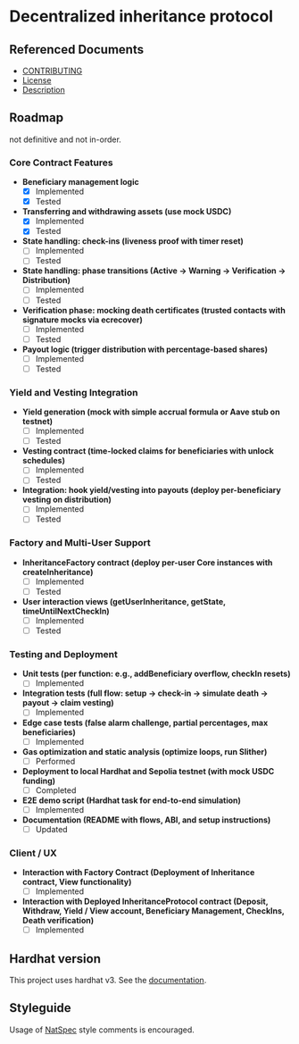 # Decentralized inheritance protocol

## Referenced Documents

* [CONTRIBUTING](CONTRIBUTING.md)
* [License](LICENSE.md)
* [Description](description.txt)

## Roadmap

not definitive and not in-order.  


### Core Contract Features
- **Beneficiary management logic**
    - [x] Implemented
    - [x] Tested
- **Transferring and withdrawing assets (use mock USDC)**
    - [x] Implemented
    - [x] Tested
- **State handling: check-ins (liveness proof with timer reset)**
    - [ ] Implemented
    - [ ] Tested
- **State handling: phase transitions (Active → Warning → Verification → Distribution)**
    - [ ] Implemented
    - [ ] Tested
- **Verification phase: mocking death certificates (trusted contacts with signature mocks via ecrecover)**
    - [ ] Implemented
    - [ ] Tested
- **Payout logic (trigger distribution with percentage-based shares)**
    - [ ] Implemented
    - [ ] Tested

### Yield and Vesting Integration
- **Yield generation (mock with simple accrual formula or Aave stub on testnet)**
    - [ ] Implemented
    - [ ] Tested
- **Vesting contract (time-locked claims for beneficiaries with unlock schedules)**
    - [ ] Implemented
    - [ ] Tested
- **Integration: hook yield/vesting into payouts (deploy per-beneficiary vesting on distribution)**
    - [ ] Implemented
    - [ ] Tested

### Factory and Multi-User Support
- **InheritanceFactory contract (deploy per-user Core instances with createInheritance)**
    - [ ] Implemented
    - [ ] Tested
- **User interaction views (getUserInheritance, getState, timeUntilNextCheckIn)**
    - [ ] Implemented
    - [ ] Tested

### Testing and Deployment
- **Unit tests (per function: e.g., addBeneficiary overflow, checkIn resets)**
    - [ ] Implemented
- **Integration tests (full flow: setup → check-in → simulate death → payout → claim vesting)**
    - [ ] Implemented
- **Edge case tests (false alarm challenge, partial percentages, max beneficiaries)**
    - [ ] Implemented
- **Gas optimization and static analysis (optimize loops, run Slither)**
    - [ ] Performed
- **Deployment to local Hardhat and Sepolia testnet (with mock USDC funding)**
    - [ ] Completed
- **E2E demo script (Hardhat task for end-to-end simulation)**
    - [ ] Implemented
- **Documentation (README with flows, ABI, and setup instructions)**
    - [ ] Updated

### Client / UX
- **Interaction with Factory Contract (Deployment of Inheritance contract, View functionality)**
  - [ ] Implemented
- **Interaction with Deployed InheritanceProtocol contract (Deposit, Withdraw, Yield / View account, Beneficiary Management, CheckIns, Death verification)**
  - [ ] Implemented

## Hardhat version

This project uses hardhat v3. See the [documentation](https://hardhat.org/docs/getting-started).

## Styleguide

Usage of [NatSpec](https://docs.soliditylang.org/en/latest/natspec-format.html) style comments is encouraged.